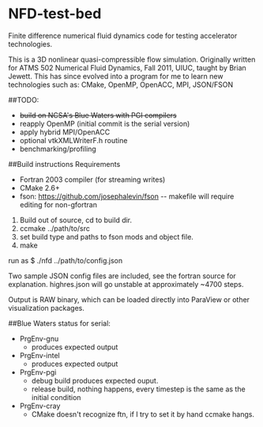 # NFD-test-bed
Finite difference numerical fluid dynamics code for testing accelerator technologies.

This is a 3D nonlinear quasi-compressible flow simulation. Originally written for ATMS 502 Numerical Fluid Dynamics, Fall 2011, UIUC, taught by Brian Jewett. This has since evolved into a program for me to learn new technologies such as: CMake, OpenMP, OpenACC, MPI, JSON/FSON

##TODO:
- ~~build on NCSA's Blue Waters with PGI compilers~~
- reapply OpenMP (initial commit is the serial version)
- apply hybrid MPI/OpenACC
- optional vtkXMLWriterF.h routine
- benchmarking/profiling

##Build instructions
Requirements 
- Fortran 2003 compiler (for streaming writes)
- CMake 2.6+
- fson: https://github.com/josephalevin/fson -- makefile will require editing for non-gfortran

1. Build out of source, cd to build dir.
2. ccmake ../path/to/src
3. set build type and paths to fson mods and object file.
4. make

run as $ ./nfd ../path/to/config.json

Two sample JSON config files are included, see the fortran source for explanation. highres.json will go unstable at approximately ~4700 steps.

Output is RAW binary, which can be loaded directly into ParaView or other visualization packages.

##Blue Waters status for serial:
- PrgEnv-gnu
  + produces expected output
- PrgEnv-intel
  + produces expected output
- PrgEnv-pgi 
  + debug build produces expected ouput.
  + release build, nothing happens, every timestep is the same as the initial condition
- PrgEnv-cray
  + CMake doesn't recognize ftn, if I try to set it by hand ccmake hangs.
